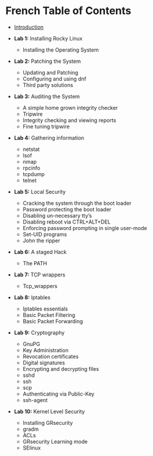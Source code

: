 # French Table of Contents

- [Introduction](introduction.md)

- **Lab 1:** Installing Rocky Linux
   - Installing the Operating System

- **Lab 2:** Patching the System
  - Updating and Patching
  - Configuring and using dnf
  - Third party solutions

- **Lab 3:** Auditing the System
  - A simple home grown integrity checker
  - Tripwire
  - Integrity checking and viewing reports
  - Fine tuning tripwire

- **Lab 4:** Gathering information
  - netstat
  - lsof
  - nmap
  - rpcinfo
  - tcpdump
  - telnet

- **Lab 5:** Local Security
  - Cracking  the system through the boot loader
  - Password protecting the boot loader
  - Disabling un-necessary tty’s
  - Disabling  reboot via  CTRL+ALT+DEL
  - Enforcing password prompting in single user-mode
  - Set-UID programs
  - John the ripper

- **Lab 6:** A staged Hack
  - The PATH

- **Lab 7:** TCP wrappers
  - Tcp_wrappers

- **Lab 8:** Iptables
  - Iptables essentials
  - Basic Packet Filtering
  - Basic Packet Forwarding

- **Lab 9:** Cryptography
  - GnuPG
  - Key Administration
  - Revocation certificates
  - Digital signatures
  - Encrypting and decrypting files
  - sshd
  - ssh
  - scp
  - Authenticating via Public-Key
  - ssh-agent

- **Lab 10:** Kernel Level Security
  - Installing GRsecurity
  - gradm
  - ACLs
  - GRsecurity Learning mode
  - SElinux
